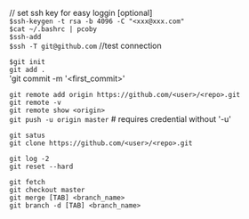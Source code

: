 // set ssh key for easy loggin [optional] <br>
`$ssh-keygen -t rsa -b 4096 -C "<xxx@xxx.com"` <br>
`$cat ~/.bashrc | pcoby` <br>
`$ssh-add` <br>
`$ssh -T git@github.com`  //test connection<br>



`$git init` <br>
`git add .`<br>
'git commit -m '<first_commit>'<br>

`git remote add origin https://github.com/<user>/<repo>.git`<br>
`git remote -v`<br>
`git remote show <origin>`<br>
`git push -u origin master` # requires credential without '-u'<br> 


`git satus`<br>
`git clone https://github.com/<user>/<repo>.git`


`git log -2`<br>
`git reset --hard`<br>


`git fetch`<br>
`git checkout master`<br>
`git merge [TAB] <branch_name>`<br>
`git branch -d [TAB] <branch_name>`<br>
